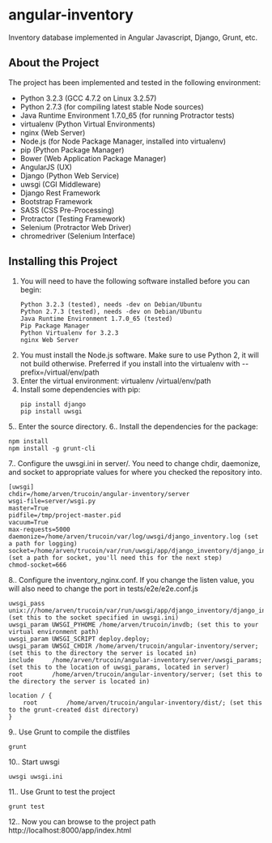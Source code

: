 angular-inventory
=================

Inventory database implemented in Angular Javascript, Django, Grunt, etc.

About the Project
-----------------

The project has been implemented and tested in the following environment:

- Python 3.2.3 (GCC 4.7.2 on Linux 3.2.57)
- Python 2.7.3 (for compiling latest stable Node sources)
- Java Runtime Environment 1.7.0_65 (for running Protractor tests)
- virtualenv (Python Virtual Environments)
- nginx (Web Server)
- Node.js (for Node Package Manager, installed into virtualenv)
- pip (Python Package Manager)
- Bower (Web Application Package Manager)
- AngularJS (UX)
- Django (Python Web Service)
- uwsgi (CGI Middleware)
- Django Rest Framework
- Bootstrap Framework
- SASS (CSS Pre-Processing)
- Protractor (Testing Framework)
- Selenium (Protractor Web Driver)
- chromedriver (Selenium Interface)

Installing this Project
-----------------------

1. You will need to have the following software installed before you can begin:
    ```
    Python 3.2.3 (tested), needs -dev on Debian/Ubuntu
    Python 2.7.3 (tested), needs -dev on Debian/Ubuntu
    Java Runtime Environment 1.7.0_65 (tested)
    Pip Package Manager
    Python Virtualenv for 3.2.3
    nginx Web Server
    ```
2. You must install the Node.js software. Make sure to use Python 2, it will not build otherwise. Preferred if you install into the virtualenv with --prefix=/virtual/env/path
3. Enter the virtual environment: virtualenv /virtual/env/path
4. Install some dependencies with pip:
    ```
    pip install django
    pip install uwsgi
    ```
5.. Enter the source directory.
6.. Install the dependencies for the package:
```
npm install
npm install -g grunt-cli
```
7.. Configure the uwsgi.ini in server/. You need to change chdir, daemonize, and socket to appropriate values for where you checked the repository into.
```
[uwsgi]
chdir=/home/arven/trucoin/angular-inventory/server
wsgi-file=server/wsgi.py
master=True
pidfile=/tmp/project-master.pid
vacuum=True
max-requests=5000
daemonize=/home/arven/trucoin/var/log/uwsgi/django_inventory.log (set a path for logging)
socket=/home/arven/trucoin/var/run/uwsgi/app/django_inventory/django_inventory.socket (set a path for socket, you'll need this for the next step)
chmod-socket=666
```
8.. Configure the inventory_nginx.conf. If you change the listen value, you will also need to change the port in tests/e2e/e2e.conf.js
```
uwsgi_pass  unix:///home/arven/trucoin/var/run/uwsgi/app/django_inventory/django_inventory.socket; (set this to the socket specified in uwsgi.ini)
uwsgi_param UWSGI_PYHOME /home/arven/trucoin/invdb; (set this to your virtual environment path)
uwsgi_param UWSGI_SCRIPT deploy.deploy;
uwsgi_param UWSGI_CHDIR /home/arven/trucoin/angular-inventory/server; (set this to the directory the server is located in)
include     /home/arven/trucoin/angular-inventory/server/uwsgi_params; (set this to the location of uwsgi_params, located in server)
root        /home/arven/trucoin/angular-inventory/server; (set this to the directory the server is located in)
 
location / {
    root        /home/arven/trucoin/angular-inventory/dist/; (set this to the grunt-created dist directory)
}
```
9.. Use Grunt to compile the distfiles
```
grunt
```
10.. Start uwsgi
```
uwsgi uwsgi.ini
```
11.. Use Grunt to test the project
```
grunt test
```
12.. Now you can browse to the project path http://localhost:8000/app/index.html
